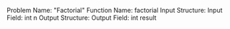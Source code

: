 Problem Name: "Factorial"
Function Name: factorial
Input Structure:
Input Field: int n
Output Structure:
Output Field: int result
